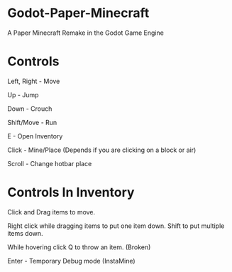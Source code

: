 # Godot-Paper-Minecraft
A Paper Minecraft Remake in the Godot Game Engine

# Controls

Left, Right - Move

Up - Jump

Down - Crouch

Shift/Move - Run

E - Open Inventory

Click - Mine/Place (Depends if you are clicking on a block or air)

Scroll - Change hotbar place

# Controls In Inventory

Click and Drag items to move.

Right click while dragging items to put one item down. Shift to put multiple items down.

While hovering click Q to throw an item. (Broken)



Enter - Temporary Debug mode (InstaMine)
